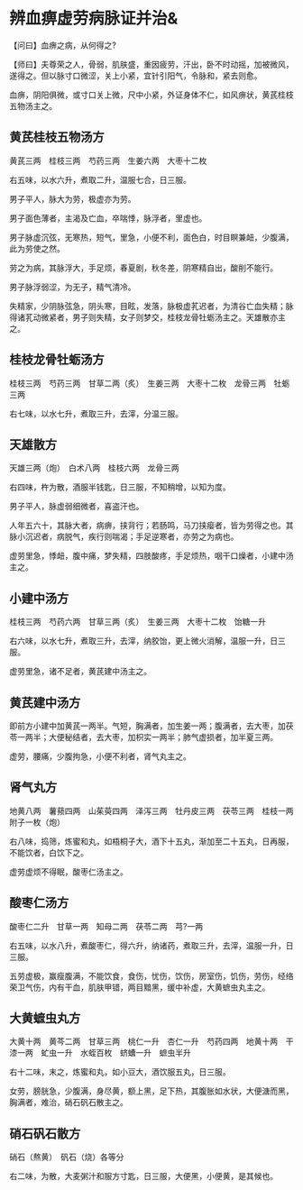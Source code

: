 # 辨血痹虚劳病脉证并治&



【问曰】血痹之病，从何得之?

【师曰】夫尊荣之人，骨弱，肌肤盛，重因疲劳，汗出，卧不时动摇，加被微风，遂得之。但以脉寸口微涩，关上小紧，宜针引阳气，令脉和，紧去则愈。

血痹，阴阳俱微，或寸口关上微，尺中小紧，外证身体不仁，如风痹状，黄芪桂枝五物汤主之。

## 黄芪桂枝五物汤方

黄芪三两　桂枝三两　芍药三两　生姜六两　大枣十二枚

右五味，以水六升，煮取二升，温服七合，日三服。

男子平人，脉大为劳，极虚亦为劳。

男子面色薄者，主渴及亡血，卒喘悸，脉浮者，里虚也。

男子脉虚沉弦，无寒热，短气，里急，小便不利，面色白，时目瞑兼衄，少腹满，此为劳使之然。

劳之为病，其脉浮大，手足烦，春夏剧，秋冬差，阴寒精自出，酸削不能行。

男子脉浮弱涩，为无子，精气清冷。

失精家，少阴脉弦急，阴头寒，目眩，发落，脉极虚芤迟者，为清谷亡血失精；脉得诸芤动微紧者，男子则失精，女子则梦交，桂枝龙骨牡蛎汤主之。天雄散亦主之。

## 桂枝龙骨牡蛎汤方

桂枝三两　芍药三两　甘草二两（炙）　生姜三两　大枣十二枚　龙骨三两　牡蛎三两

右七味，以水七升，煮取三升，去滓，分温三服。

## 天雄散方

天雄三两（炮）　白术八两　桂枝六两　龙骨三两

右四味，杵为散，酒服半钱匙，日三服，不知稍增，以知为度。

男子平人，脉虚弱细微者，喜盗汗也。

人年五六十，其脉大者，病痹，挟背行；若肠鸣，马刀挟瘿者，皆为劳得之也。其脉小沉迟者，病脱气，疾行则喘渴；手足逆寒者，亦劳之为病也。

虚劳里急，悸衄，腹中痛，梦失精，四肢酸疼，手足烦热，咽干口燥者，小建中汤主之。

## 小建中汤方

桂枝三两　芍药六两　甘草三两（炙）　生姜三两　大枣十二枚　饴糖一升

右六味，以水七升，煮取三升，去滓，纳胶饴，更上微火消解，温服一升，日三服。

虚劳里急，诸不足者，黄芪建中汤主之。

## 黄芪建中汤方

即前方小建中加黄芪一两半。气短，胸满者，加生姜一两；腹满者，去大枣，加茯苓一两半；大便秘结者，去大枣，加枳实一两半；肺气虚损者，加半夏三两。

虚劳，腰痛，少腹拘急，小便不利者，肾气丸主之。

## 肾气丸方

地黄八两　薯蓣四两　山茱萸四两　泽泻三两　牡丹皮三两　茯苓三两　桂枝一两　附子一枚（炮）

右八味，捣筛，炼蜜和丸，如梧桐子大，酒下十五丸，渐加至二十五丸，日再服，不能饮者，白饮下之。

虚劳虚烦不得眠，酸枣仁汤主之。

## 酸枣仁汤方

酸枣仁二升　甘草一两　知母二两　茯苓二两　芎?一两

右五味，以水八升，煮酸枣仁，得六升，纳诸药，煮取三升，去滓，温服一升，日三服。

五劳虚极，赢瘦腹满，不能饮食，食伤，忧伤，饮伤，房室伤，饥伤，劳伤，经络荣卫气伤，内有干血，肌肤甲错，两目黯黑，缓中补虚，大黄蟅虫丸主之。

## 大黄蟅虫丸方

大黄十两　黄芩二两　甘草三两　桃仁一升　杏仁一升　芍药四两　地黄十两　干漆一两　虻虫一升　水蛭百枚　蛴螬一升　蟅虫半升

右十二味，末之，炼蜜和丸，如小豆大，酒饮服五丸，日三服。

女劳，膀胱急，少腹满，身尽黄，额上黑，足下热，其腹胀如水状，大便溏而黑，胸满者，难治，硝石矾石散主之。

## 硝石矾石散方

硝石（熬黄）　矾石（烧）各等分

右二味，为散，大麦粥汁和服方寸匙，日三服，大便黑，小便黄，是其候也。